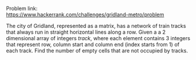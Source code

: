 Problem link: </br>
https://www.hackerrank.com/challenges/gridland-metro/problem

The city of Gridland, represented as a matrix, has a network of train tracks that always run
in straight horizontal lines along a row. Given a a 2 dimensional array of integers *track*,
where each element contains 3 integers that represent row, column start and column end (index starts from 1) of each track.
Find the number of empty cells that are not occupied by tracks.